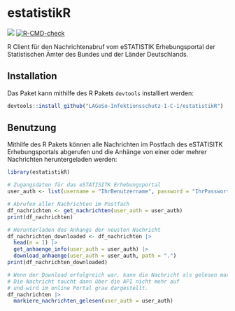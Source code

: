 # estatistikR

<!-- badges: start -->

[![](https://img.shields.io/badge/lifecycle-experimental-orange.svg)](https://lifecycle.r-lib.org/articles/stages.html#experimental) [![R-CMD-check](https://github.com/LAGeSo-Infektionsschutz-I-C-1/estatistikR/actions/workflows/R-CMD-check.yaml/badge.svg)](https://github.com/LAGeSo-Infektionsschutz-I-C-1/estatistikR/actions/workflows/R-CMD-check.yaml)

<!-- badges: end -->

R Client für den Nachrichtenabruf vom eSTATISTIK Erhebungsportal der Statistischen Ämter des Bundes und der Länder Deutschlands.

## Installation

Das Paket kann mithilfe des R Pakets `devtools` installiert werden:

``` r
devtools::install_github("LAGeSo-Infektionsschutz-I-C-1/estatistikR")
```

## Benutzung

Mithilfe des R Pakets können alle Nachrichten im Postfach des eSTATISITK Erhebungsportals abgerufen und die Anhänge von einer oder mehrer Nachrichten heruntergeladen werden:

``` r
library(estatistikR)

# Zugangsdaten für das eSTATISITK Erhebungsportal
user_auth <- list(username = "IhrBenutzername", password = "IhrPasswort")

# Abrufen aller Nachrichten im Postfach
df_nachrichten <- get_nachrichten(user_auth = user_auth)
print(df_nachrichten)

# Herunterladen des Anhangs der neusten Nachricht
df_nachrichten_downloaded <- df_nachrichten |>
  head(n = 1) |>
  get_anhaenge_info(user_auth = user_auth) |>
  download_anhaenge(user_auth = user_auth, path = ".")
print(df_nachrichten_downloaded)

# Wenn der Download erfolgreich war, kann die Nachricht als gelesen markiert werden
# Die Nachricht taucht dann über die API nicht mehr auf 
# und wird im online Portal grau dargestellt.
df_nachrichten |>
  markiere_nachrichten_gelesen(user_auth = user_auth)
```
